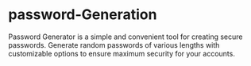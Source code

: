 # password-Generation
Password Generator is a simple and convenient tool for creating secure passwords. Generate random passwords of various lengths with customizable options to ensure maximum security for your accounts.
